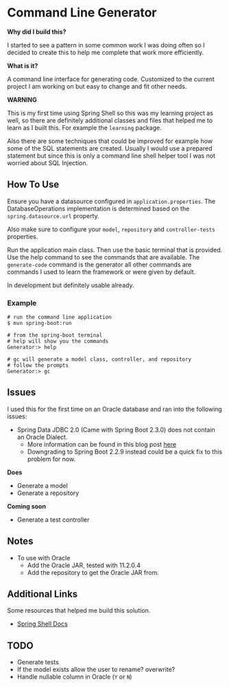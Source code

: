 # Command Line Generator

**Why did I build this?**

I started to see a pattern in some common work I was doing often so I decided to create this to
help me complete that work more efficiently.

**What is it?**

A command line interface for generating code.  Customized to the current project I am working
on but easy to change and fit other needs.

**WARNING**

This is my first time using Spring Shell so this was my learning project as well, so there are definitely
additional classes and files that helped me to learn as I built this.  For example the `learning` package.

Also there are some techniques that could be improved for example how some of the SQL statements are created.  Usually
I would use a prepared statement but since this is only a command line shell helper tool I was not worried about SQL 
Injection.

## How To Use

Ensure you have a datasource configured in `application.properties`.  The DatabaseOperations implementation is 
determined based on the `spring.datasource.url` property.

Also make sure to configure your `model`, `repository` and `controller-tests` properties.

Run the application main class.  Then use the basic terminal that is provided.  Use the help
command to see the commands that are available.  The `generate-code` command is the generator
all other commands are commands I used to learn the framework or were given by default.

In development but definitely usable already.

### Example

```terminal
# run the command line application
$ mvn spring-boot:run

# from the spring-boot terminal
# help will show you the commands
Generator:> help

# gc will generate a model class, controller, and repository
# follow the prompts
Generator:> gc
```

## Issues

I used this for the first time on an Oracle database and ran into the following issues:

- Spring Data JDBC 2.0 (Came with Spring Boot 2.3.0) does not contain an Oracle Dialect.
    - More information can be found in this blog post [here](https://spring.io/blog/2020/05/20/migrating-to-spring-data-jdbc-2-0)
    - Downgrading to Spring Boot 2.2.9 instead could be a quick fix to this problem for now.

**Does**

- Generate a model
- Generate a repository

**Coming soon**

- Generate a test controller

## Notes

- To use with Oracle
  - Add the Oracle JAR, tested with 11.2.0.4
  - Add the repository to get the Oracle JAR from.

## Additional Links

Some resources that helped me build this solution.

- [Spring Shell Docs](https://spring.io/projects/spring-shell)

## TODO

- Generate tests
- If the model exists allow the user to rename? overwrite?
- Handle nullable column in Oracle (`Y` or `N`)


